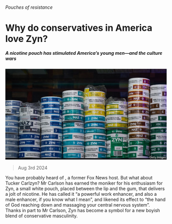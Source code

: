 ###### Pouches of resistance

# Why do conservatives in America love Zyn? 

##### A nicotine pouch has stimulated America’s young men—and the culture wars 

![image](images/20240803_USP514.jpg) 

> Aug 3rd 2024 

You have probably heard of , a former Fox News host. But what about Tucker Carlzyn? Mr Carlson has earned the moniker for his enthusiasm for Zyn, a small white pouch, placed between the lip and the gum, that delivers a jolt of nicotine. He has called it “a powerful work enhancer, and also a male enhancer, if you know what I mean”, and likened its effect to “the hand of God reaching down and massaging your central nervous system”. Thanks in part to Mr Carlson, Zyn has become a symbol for a new boyish blend of conservative masculinity. 

